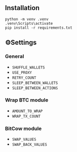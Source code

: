 ## Installation
```
python -m venv .venv
.venv\Scripts\activate
pip install -r requirements.txt
```

## ⚙️Settings

### General

* `SHUFFLE_WALLETS` 
* `USE_PROXY` 
* `RETRY_COUNT` 
* `SLEEP_BETWEEN_WALLETS`
* `SLEEP_BETWEEN_ACTIONS`

### Wrap BTC module

* `AMOUNT_TO_WRAP` 
* `WRAP_TX_COUNT` 

### BitCow module

* `SWAP_VALUES` 
* `SWAP_BACK_VALUES` 
